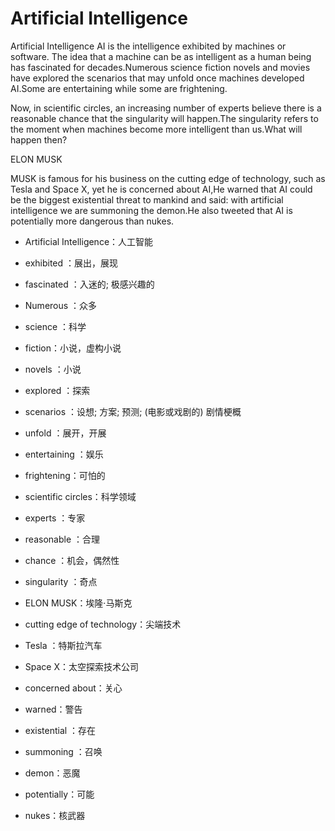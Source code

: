 # Artificial Intelligence

Artificial Intelligence AI is the intelligence exhibited by machines or software. The idea that a machine can be as intelligent as a human being has fascinated for decades.Numerous science fiction novels and movies have explored the scenarios that may unfold once machines developed AI.Some are entertaining while some are frightening.

Now, in scientific circles, an increasing number of experts believe there is a reasonable chance that the singularity will happen.The singularity refers to the moment when machines become more intelligent than us.What will happen then?

ELON MUSK

MUSK is famous for his business on the cutting edge of technology, such as Tesla and Space X, yet he is concerned about AI,He warned that AI could be the biggest existential threat to mankind and said: with artificial intelligence we are summoning the demon.He also tweeted that AI is potentially more dangerous than nukes.



- Artificial Intelligence：人工智能

- exhibited ：展出，展现

- fascinated ：入迷的; 极感兴趣的

- Numerous ：众多

- science ：科学

- fiction：小说，虚构小说

- novels ：小说

- explored ：探索

- scenarios ：设想; 方案; 预测; (电影或戏剧的) 剧情梗概

- unfold ：展开，开展

- entertaining ：娱乐

- frightening：可怕的

- scientific circles：科学领域

- experts ：专家

- reasonable ：合理

- chance ：机会，偶然性

- singularity ：奇点

- ELON MUSK：埃隆·马斯克

- cutting edge of technology：尖端技术

- Tesla ：特斯拉汽车

- Space X：太空探索技术公司

- concerned about：关心

- warned：警告

- existential ：存在

- summoning ：召唤

- demon：恶魔

- potentially：可能

- nukes：核武器